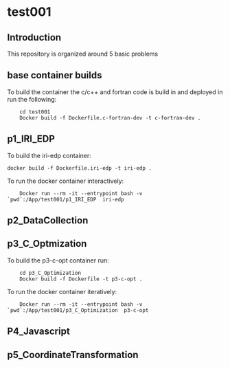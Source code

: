 # test001

## Introduction

This repository is organized around 5 basic problems

## base container builds
To build the container the c/c++ and fortran code is build in and deployed in run the following:
```
    cd test001
    Docker build -f Dockerfile.c-fortran-dev -t c-fortran-dev .
```

## p1_IRI_EDP
To build the iri-edp container:
```
docker build -f Dockerfile.iri-edp -t iri-edp .
```

To run the docker container interactively:
```
    Docker run --rm -it --entrypoint bash -v `pwd`:/App/test001/p1_IRI_EDP  iri-edp
```

## p2_DataCollection


## p3_C_Optmization
To build the p3-c-opt container run:
```
    cd p3_C_Optimization
    Docker build -f Dockerfile -t p3-c-opt .
```

To run the docker container iteratively:
```
    Docker run --rm -it --entrypoint bash -v `pwd`:/App/test001/p3_C_Optimization  p3-c-opt
```

## P4_Javascript

## p5_CoordinateTransformation

